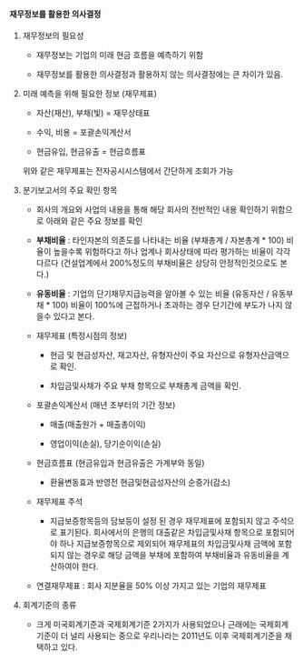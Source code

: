 #### 재무정보를 활용한 의사결정

1. 재무정보의 필요성
   
   - 재무정보는 기업의 미래 현금 흐름을 예측하기 위함
   
   - 재무정보를 활용한 의사결정과 활용하지 않는 의사결정에는 큰 차이가 있음.

2. 미래 예측을 위해 필요한 정보 (재무제표)
   
   - 자산(재산), 부채(빛) = 재무상태표
   
   - 수익, 비용 = 포괄손익계산서
   
   - 현금유입, 현금유출 = 현금흐름표
   
   위와 같은 재무제표는 전자공시시스템에서 간단하게 조회가 가능

3. 분기보고서의 주요 확인 항목
   
   - 회사의 개요와 사업의 내용을 통해 해당 회사의 전반적인 내용 확인하기 위함으로 아래와 같은 주요 정보를 확인
   
   - **부채비율** : 타인자본의 의존도를 나타내는 비율 (부채총계 / 자본총계 * 100)
     비율이 높을수록 위험하다고 하나 업계나 회사상태에 따라 평가하는 비율이 각각 다르다 (건설업계에서 200%정도의 부채비율은 상당히 안정적인것으로도 본다.)
   
   - **유동비율** : 기업의 단기채무지급능력을 알아볼 수 있는 비율 (유동자산 / 유동부채 * 100)
     비율이 100%에 근접하거나 초과하는 경우 단기간에 부도가 나지 않을수 있다고 본다.
   
   - 재무제표 (특정시점의 정보)
     
     - 현금 및 현금성자산, 재고자산, 유형자산이 주요 자산으로 유형자산금액으로 확인.
     
     - 차입금및사채가 주요 부채 항목으로 부채총계 금액을 확인.
   
   - 포괄손익계산서 (매년 초부터의 기간 정보)
     
     - 매출(매출원가 + 매출총이익)
     
     - 영업이익(손실), 당기순이익(손실)
   
   - 현금흐름표 (현금유입과 현금유출은 가계부와 동일)
     
     - 환율변동효과 반영전 현금및현금성자산의 순증가(감소)
   
   - 재무제표 주석
     
     - 지급보증항목등의 담보등이 설정 된 경우 재무제표에 포함되지 않고 주석으로 표기된다.
       회사에서의 은행의 대출같은 차입금및사채 항목으로 포함되어야 하나 지급보증항목으로 제외되어 재무제표의 차입금및사채 금액에 포함되지 않는 경우로 해당 금액을 부채에 포함하여 부채비율과 유동비율을 계산하여야 한다.
   
   - 연결재무제표 : 회사 지분율을 50% 이상 가지고 있는 기업의 재무제표

4. 회계기준의 종류
   
   - 크게 미국회계기준과 국제회계기준 2가지가 사용되었으나 근래에는 국제회계기준이 더 널리 사용되는 중으로 우리나라는 2011년도 이후 국제회계기준을 채택하고 있다.
